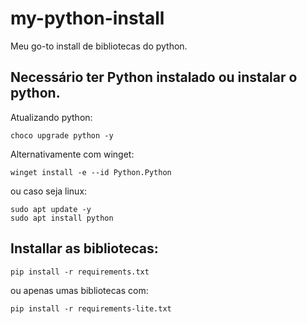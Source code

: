 # my-python-install
Meu go-to install de bibliotecas do python.


## Necessário ter Python instalado ou instalar o python.

Atualizando python:

```
choco upgrade python -y
```

Alternativamente com winget:

```
winget install -e --id Python.Python
```

ou caso seja linux:

```
sudo apt update -y
sudo apt install python
```

## Installar as bibliotecas:

```
pip install -r requirements.txt
```

ou apenas umas bibliotecas com:

```
pip install -r requirements-lite.txt
```